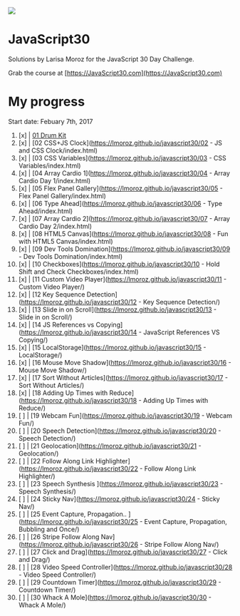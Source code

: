 ![](https://javascript30.com/images/JS3-social-share.png)

# JavaScript30

Solutions by Larisa Moroz for the JavaScript 30 Day Challenge.

Grab the course at [https://JavaScript30.com](https://JavaScript30.com)


# My progress

Start date: Febuary 7th, 2017

1.  [x] | [01 Drum Kit](https://lmoroz.github.io/javascript30/01%20-%20JavaScript%20Drum%20Kit/index.html)
2.  [x] | [02 CSS+JS Clock](https://lmoroz.github.io/javascript30/02 - JS and CSS Clock/index.html)
3.  [x] | [03 CSS Variables](https://lmoroz.github.io/javascript30/03 - CSS Variables/index.html)
4.  [x] | [04 Array Cardio 1](https://lmoroz.github.io/javascript30/04 - Array Cardio Day 1/index.html)
5.  [x] | [05 Flex Panel Gallery](https://lmoroz.github.io/javascript30/05 - Flex Panel Gallery/index.html)
6.  [x] | [06 Type Ahead](https://lmoroz.github.io/javascript30/06 - Type Ahead/index.html)
7.  [x] | [07 Array Cardio 2](https://lmoroz.github.io/javascript30/07 - Array Cardio Day 2/index.html)
8.  [x] | [08 HTML5 Canvas](https://lmoroz.github.io/javascript30/08 - Fun with HTML5 Canvas/index.html)
9.  [x] | [09 Dev Tools Domination](https://lmoroz.github.io/javascript30/09 - Dev Tools Domination/index.html)
10. [x] | [10 Checkboxes](https://lmoroz.github.io/javascript30/10 - Hold Shift and Check Checkboxes/index.html)
11. [x] | [11 Custom Video Player](https://lmoroz.github.io/javascript30/11 - Custom Video Player/)
12. [x] | [12 Key Sequence Detection](https://lmoroz.github.io/javascript30/12 - Key Sequence Detection/)
13. [x] | [13 Slide in on Scroll](https://lmoroz.github.io/javascript30/13 - Slide in on Scroll/)
14. [x] | [14 JS References vs Copying](https://lmoroz.github.io/javascript30/14 - JavaScript References VS Copying/)
15. [x] | [15 LocalStorage](https://lmoroz.github.io/javascript30/15 - LocalStorage/)
16. [x] | [16 Mouse Move Shadow](https://lmoroz.github.io/javascript30/16 - Mouse Move Shadow/)
17. [x] | [17 Sort Without Articles](https://lmoroz.github.io/javascript30/17 - Sort Without Articles/)
18. [x] | [18 Adding Up Times with Reduce](https://lmoroz.github.io/javascript30/18 - Adding Up Times with Reduce/)
19. [ ] | [19 Webcam Fun](https://lmoroz.github.io/javascript30/19 - Webcam Fun/)
20. [ ] | [20 Speech Detection](https://lmoroz.github.io/javascript30/20 - Speech Detection/)
21. [ ] | [21 Geolocation](https://lmoroz.github.io/javascript30/21 - Geolocation/)
22. [ ] | [22 Follow Along Link Highlighter](https://lmoroz.github.io/javascript30/22 - Follow Along Link Highlighter/)
23. [ ] | [23 Speech Synthesis ](https://lmoroz.github.io/javascript30/23 - Speech Synthesis/)
24. [ ] | [24 Sticky Nav](https://lmoroz.github.io/javascript30/24 - Sticky Nav/)
25. [ ] | [25 Event Capture, Propagation.. ](https://lmoroz.github.io/javascript30/25 - Event Capture, Propagation, Bubbling and Once/)
26. [ ] | [26 Stripe Follow Along Nav](https://lmoroz.github.io/javascript30/26 - Stripe Follow Along Nav/)
27. [ ] | [27 Click and Drag](https://lmoroz.github.io/javascript30/27 - Click and Drag/)
28. [ ] | [28 Video Speed Controller](https://lmoroz.github.io/javascript30/28 - Video Speed Controller/)
29. [ ] | [29 Countdown Timer](https://lmoroz.github.io/javascript30/29 - Countdown Timer/)
30. [ ] | [30 Whack A Mole](https://lmoroz.github.io/javascript30/30 - Whack A Mole/)
